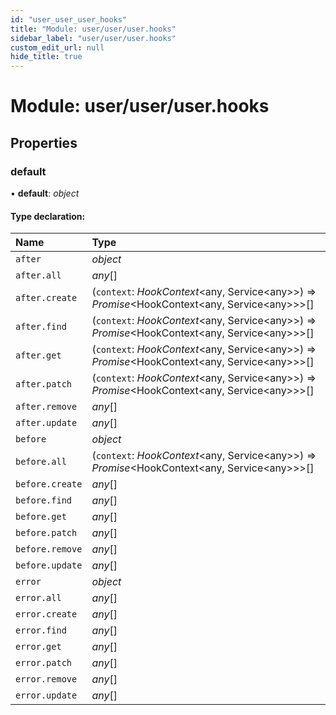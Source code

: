 ```yaml
---
id: "user_user_user_hooks"
title: "Module: user/user/user.hooks"
sidebar_label: "user/user/user.hooks"
custom_edit_url: null
hide_title: true
---
```


# Module: user/user/user.hooks

## Properties

### default

• **default**: *object*

#### Type declaration:

| Name | Type |
| :------ | :------ |
| `after` | *object* |
| `after.all` | *any*[] |
| `after.create` | (`context`: *HookContext*<any, Service<any\>\>) => *Promise*<HookContext<any, Service<any\>\>\>[] |
| `after.find` | (`context`: *HookContext*<any, Service<any\>\>) => *Promise*<HookContext<any, Service<any\>\>\>[] |
| `after.get` | (`context`: *HookContext*<any, Service<any\>\>) => *Promise*<HookContext<any, Service<any\>\>\>[] |
| `after.patch` | (`context`: *HookContext*<any, Service<any\>\>) => *Promise*<HookContext<any, Service<any\>\>\>[] |
| `after.remove` | *any*[] |
| `after.update` | *any*[] |
| `before` | *object* |
| `before.all` | (`context`: *HookContext*<any, Service<any\>\>) => *Promise*<HookContext<any, Service<any\>\>\>[] |
| `before.create` | *any*[] |
| `before.find` | *any*[] |
| `before.get` | *any*[] |
| `before.patch` | *any*[] |
| `before.remove` | *any*[] |
| `before.update` | *any*[] |
| `error` | *object* |
| `error.all` | *any*[] |
| `error.create` | *any*[] |
| `error.find` | *any*[] |
| `error.get` | *any*[] |
| `error.patch` | *any*[] |
| `error.remove` | *any*[] |
| `error.update` | *any*[] |
